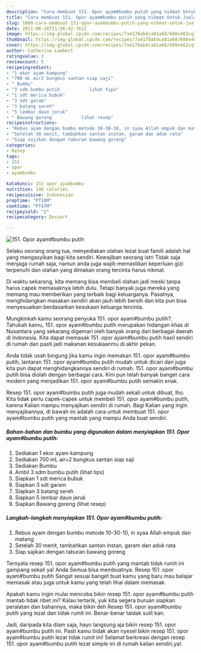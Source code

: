 ```yaml
---
description: "Cara membuat 151. Opor ayam#bumbu putih yang nikmat Untuk Jualan"
title: "Cara membuat 151. Opor ayam#bumbu putih yang nikmat Untuk Jualan"
slug: 1080-cara-membuat-151-opor-ayambumbu-putih-yang-nikmat-untuk-jualan
date: 2021-06-26T21:56:42.761Z
image: https://img-global.cpcdn.com/recipes/7a4178abdca81a68/680x482cq70/151-opor-ayambumbu-putih-foto-resep-utama.jpg
thumbnail: https://img-global.cpcdn.com/recipes/7a4178abdca81a68/680x482cq70/151-opor-ayambumbu-putih-foto-resep-utama.jpg
cover: https://img-global.cpcdn.com/recipes/7a4178abdca81a68/680x482cq70/151-opor-ayambumbu-putih-foto-resep-utama.jpg
author: Catherine Lambert
ratingvalue: 3
reviewcount: 5
recipeingredient:
- "1 ekor ayam kampung"
- "700 mL air2 bungkus santan siap saji"
- " Bumbu"
- "3 sdm bumbu putih           lihat tips"
- "1 sdt merica bubuk"
- "3 sdt garam"
- "3 batang sereh"
- "5 lembar daun jeruk"
- " Bawang goreng           lihat resep"
recipeinstructions:
- "Rebus ayam dengan bumbu metode 10-30-10, in syaa Allah empuk dan matang"
- "Setelah 30 menit, tambahkan santan instan, garam dan aduk rata"
- "Siap sajikan dengan taburan bawang goreng"
categories:
- Resep
tags:
- 151
- opor
- ayambumbu

katakunci: 151 opor ayambumbu 
nutrition: 146 calories
recipecuisine: Indonesian
preptime: "PT10M"
cooktime: "PT47M"
recipeyield: "2"
recipecategory: Dessert

---
```



![151. Opor ayam#bumbu putih](https://img-global.cpcdn.com/recipes/7a4178abdca81a68/680x482cq70/151-opor-ayambumbu-putih-foto-resep-utama.jpg)

Selaku seorang orang tua, menyediakan olahan lezat buat famili adalah hal yang mengasyikan bagi kita sendiri. Kewajiban seorang istri Tidak saja menjaga rumah saja, namun anda juga wajib memastikan keperluan gizi terpenuhi dan olahan yang dimakan orang tercinta harus nikmat.

Di waktu  sekarang, kita memang bisa membeli olahan jadi meski tanpa harus capek memasaknya lebih dulu. Tetapi banyak juga mereka yang memang mau memberikan yang terbaik bagi keluarganya. Pasalnya, menghidangkan masakan sendiri akan jauh lebih bersih dan kita pun bisa menyesuaikan berdasarkan kesukaan keluarga tercinta. 



Mungkinkah kamu seorang penyuka 151. opor ayam#bumbu putih?. Tahukah kamu, 151. opor ayam#bumbu putih merupakan hidangan khas di Nusantara yang sekarang digemari oleh banyak orang dari berbagai daerah di Indonesia. Kita dapat memasak 151. opor ayam#bumbu putih hasil sendiri di rumah dan pasti jadi makanan kesukaanmu di akhir pekan.

Anda tidak usah bingung jika kamu ingin memakan 151. opor ayam#bumbu putih, lantaran 151. opor ayam#bumbu putih mudah untuk dicari dan juga kita pun dapat menghidangkannya sendiri di rumah. 151. opor ayam#bumbu putih bisa diolah dengan berbagai cara. Kini pun telah banyak banget cara modern yang menjadikan 151. opor ayam#bumbu putih semakin enak.

Resep 151. opor ayam#bumbu putih juga mudah sekali untuk dibuat, lho. Kita tidak perlu capek-capek untuk membeli 151. opor ayam#bumbu putih, karena Kalian mampu menyajikan sendiri di rumah. Bagi Kalian yang ingin menyajikannya, di bawah ini adalah cara untuk membuat 151. opor ayam#bumbu putih yang mantab yang mampu Anda buat sendiri.

<!--inarticleads1-->

##### Bahan-bahan dan bumbu yang digunakan dalam menyiapkan 151. Opor ayam#bumbu putih:

1. Sediakan 1 ekor ayam kampung
1. Sediakan 700 mL air+2 bungkus santan siap saji
1. Sediakan  Bumbu
1. Ambil 3 sdm bumbu putih           (lihat tips)
1. Siapkan 1 sdt merica bubuk
1. Siapkan 3 sdt garam
1. Siapkan 3 batang sereh
1. Siapkan 5 lembar daun jeruk
1. Siapkan  Bawang goreng           (lihat resep)




<!--inarticleads2-->

##### Langkah-langkah menyiapkan 151. Opor ayam#bumbu putih:

1. Rebus ayam dengan bumbu metode 10-30-10, in syaa Allah empuk dan matang
1. Setelah 30 menit, tambahkan santan instan, garam dan aduk rata
1. Siap sajikan dengan taburan bawang goreng




Ternyata resep 151. opor ayam#bumbu putih yang mantab tidak rumit ini gampang sekali ya! Anda Semua bisa membuatnya. Resep 151. opor ayam#bumbu putih Sangat sesuai banget buat kamu yang baru mau belajar memasak atau juga untuk kamu yang telah lihai dalam memasak.

Apakah kamu ingin mulai mencoba bikin resep 151. opor ayam#bumbu putih mantab tidak ribet ini? Kalau tertarik, yuk kita segera buruan siapkan peralatan dan bahannya, maka bikin deh Resep 151. opor ayam#bumbu putih yang lezat dan tidak rumit ini. Benar-benar taidak sulit kan. 

Jadi, daripada kita diam saja, hayo langsung aja bikin resep 151. opor ayam#bumbu putih ini. Pasti kamu tiidak akan nyesel bikin resep 151. opor ayam#bumbu putih lezat tidak rumit ini! Selamat berkreasi dengan resep 151. opor ayam#bumbu putih lezat simple ini di rumah kalian sendiri,ya!.

